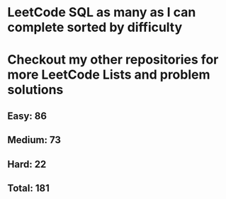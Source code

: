 <h1>LeetCode SQL as many as I can complete sorted by difficulty</h1>
<h1> Checkout my other repositories for more LeetCode Lists and problem solutions</h1>

<h2>Easy: 86</h2>
<h2>Medium: 73</h2>
<h2>Hard: 22</h2>
<h2>Total: 181</h2>

